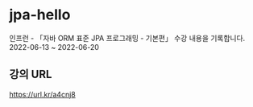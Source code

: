 # jpa-hello
인프런 - 「자바 ORM 표준 JPA 프로그래밍 - 기본편」 수강 내용을 기록합니다.  
2022-06-13 ~ 2022-06-20

## 강의 URL
https://url.kr/a4cnj8
